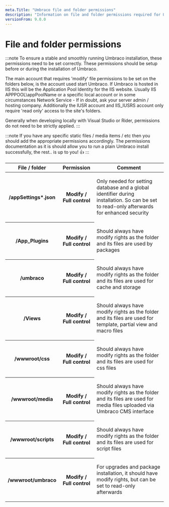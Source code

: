 ```yaml
---
meta.Title: "Umbraco file and folder permissions"
description: "Information on file and folder permissions required for Umbraco sites"
versionFrom: 9.0.0
---
```


# File and folder permissions

:::note
To ensure a stable and smoothly running Umbraco installation, these permissions need to be set correctly. These permissions should be setup before or during the installation of Umbraco.

The main account that requires 'modify' file permissions to be set on the folders below, is the account used start Umbraco. If Umbraco is hosted in IIS this will be the Application Pool Identity for the IIS website. Usually IIS APPPOOL\appPoolName or a specific local account or in some circumstances Network Service - If in doubt, ask your server admin / hosting company. Additionally the IUSR account and IIS_IUSRS account only require 'read only' access to the site's folders.

Generally when developing locally with Visual Studio or Rider, permissions do not need to be strictly applied.
:::

:::note
If you have any specific static files / media items / etc then you should add the appropriate permissions accordingly.
The permissions documentation as it is should allow you to run a plain Umbraco install successfully, the rest.. is up to you! 👍
:::


<table border="0" style="margin-top:20px;">
<thead>
<tr>
<th>File / folder</th>
<th>Permission</th>
<th>Comment</th>
</tr>
</thead>

<tbody>
<tr>
<th>/appSettings*.json</th>
<th>Modify / Full control</th>
<td>
<p>Only needed for setting database and a global identifier during
installation. So can be set to read-only afterwards for enhanced
security</p>
</td>
</tr>
<tr>
<th>/App_Plugins</th>
<th>Modify / Full control</th>
<td>
<p>Should always have modify rights as the folder and its files
are used by packages</p>
</td>
</tr>
<tr>
<th>/umbraco</th>
<th>Modify / Full control</th>
<td>
<p>Should always have modify rights as the folder and its files
are used for cache and storage</p>
</td>
</tr>
<tr>
<th>/Views</th>
<th>Modify / Full control</th>
<td>
<p>Should always have modify rights as the folder and its files
are used for template, partial view and macro files</p>
</td>
</tr>
<tr>
<th>/wwwroot/css</th>
<th>Modify / Full control</th>
<td>
<p>Should always have modify rights as the folder and its files
are used for css files</p>
</td>
</tr>
<tr>
<th>/wwwroot/media</th>
<th>Modify / Full control</th>
<td>
<p>Should always have modify rights as the folder and its files
are used for media files uploaded via Umbraco CMS interface</p>
</td>
</tr>
<tr>
<th>/wwwroot/scripts</th>
<th>Modify / Full control</th>
<td>
<p>Should always have modify rights as the folder and its files
are used for script files</p>
</td>
</tr>
<tr>
<th>/wwwroot/umbraco</th>
<th>Modify / Full control</th>
<td>
<p>For upgrades and package installation, it should have modify
rights, but can be set to read-only afterwards</p>
</td>
</tr>

</tbody>
</table>
